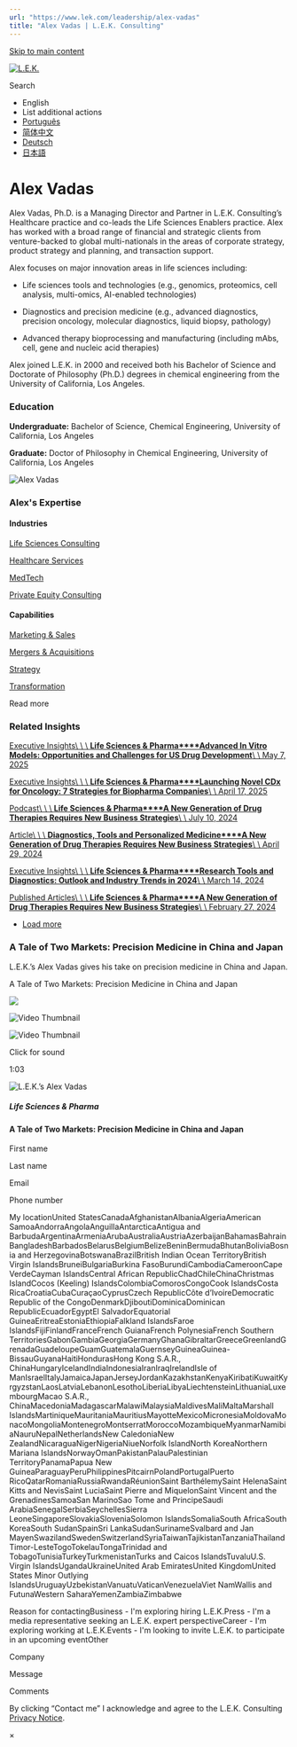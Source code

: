```yaml
---
url: "https://www.lek.com/leadership/alex-vadas"
title: "Alex Vadas | L.E.K. Consulting"
---
```


[Skip to main content](https://www.lek.com/leadership/alex-vadas#main-content)

[![L.E.K.](https://www.lek.com/themes/lek/images/new-logo.svg)](https://www.lek.com/ "L.E.K.")

Search

- English
- List additional actions
- [Português](https://www.lek.com/pt-br/lek-brazil)
- [简体中文](https://www.lek.com/zh-hant/lek-china)
- [Deutsch](https://www.lek.com/de/lek-germany)
- [日本語](https://www.lek.com/ja/lek-japan)

# Alex Vadas

Alex Vadas, Ph.D. is a Managing Director and Partner in L.E.K. Consulting’s Healthcare practice and co-leads the Life Sciences Enablers practice. Alex has worked with a broad range of financial and strategic clients from venture-backed to global multi-nationals in the areas of corporate strategy, product strategy and planning, and transaction support.

Alex focuses on major innovation areas in life sciences including:

- Life sciences tools and technologies (e.g., genomics, proteomics, cell analysis, multi-omics, AI-enabled technologies)

- Diagnostics and precision medicine (e.g., advanced diagnostics, precision oncology, molecular diagnostics, liquid biopsy, pathology)

- Advanced therapy bioprocessing and manufacturing (including mAbs, cell, gene and nucleic acid therapies)


Alex joined L.E.K. in 2000 and received both his Bachelor of Science and Doctorate of Philosophy (Ph.D.) degrees in chemical engineering from the University of California, Los Angeles.

### Education

**Undergraduate:** Bachelor of Science, Chemical Engineering, University of California, Los Angeles

**Graduate:** Doctor of Philosophy in Chemical Engineering, University of California, Los Angeles

![Alex Vadas](https://www.lek.com/sites/default/files/profile-images/LEK_Leader_Profile_Alex_Vadas.jpg)

### Alex's Expertise

#### Industries

[Life Sciences Consulting](https://www.lek.com/industries/life-sciences-pharma)

[Healthcare Services](https://www.lek.com/industries/healthcare-services)

[MedTech](https://www.lek.com/industries/medtech)

[Private Equity Consulting](https://www.lek.com/industries/private-equity-pe)

#### Capabilities

[Marketing & Sales](https://www.lek.com/capabilities/marketing-and-sales)

[Mergers & Acquisitions](https://www.lek.com/capabilities/mergers-acquisitions)

[Strategy](https://www.lek.com/capabilities/strategy)

[Transformation](https://www.lek.com/capabilities/organizational-strategy/transformation)

Read more

### Related Insights

[Executive Insights\\
\\
\\
**Life Sciences & Pharma****Advanced In Vitro Models: Opportunities and Challenges for US Drug Development**\\
\\
May 7, 2025](https://www.lek.com/insights/hea/us/ei/advanced-vitro-models-opportunities-and-challenges-drug-development)

[Executive Insights\\
\\
\\
**Life Sciences & Pharma****Launching Novel CDx for Oncology: 7 Strategies for Biopharma Companies**\\
\\
April 17, 2025](https://www.lek.com/insights/hea/us/ei/launching-novel-cdx-oncology-7-strategies-biopharma-companies)

[Podcast\\
\\
\\
**Life Sciences & Pharma****A New Generation of Drug Therapies Requires New Business Strategies**\\
\\
July 10, 2024](https://www.lek.com/insights/hea/global/po/new-generation-drug-therapies-requires-new-business-strategies)

[Article\\
\\
\\
**Diagnostics, Tools and Personalized Medicine****A New Generation of Drug Therapies Requires New Business Strategies**\\
\\
April 29, 2024](https://www.lek.com/insights/hea/us/ar/new-generation-drug-therapies-requires-new-business-strategies)

[Executive Insights\\
\\
\\
**Life Sciences & Pharma****Research Tools and Diagnostics: Outlook and Industry Trends in 2024**\\
\\
March 14, 2024](https://www.lek.com/insights/hea/us/ei/research-tools-and-diagnostics-outlook-and-industry-trends-2024)

[Published Articles\\
\\
\\
**Life Sciences & Pharma****A New Generation of Drug Therapies Requires New Business Strategies**\\
\\
February 27, 2024](https://hbr.org/2024/02/a-new-generation-of-drug-therapies-requires-new-business-strategies?ab=HP-hero-latest-text-2)

- [Load more](https://www.lek.com/leadership/alex-vadas?page=1 "Load more items")

### A Tale of Two Markets: Precision Medicine in China and Japan

L.E.K.’s Alex Vadas gives his take on precision medicine in China and Japan.


A Tale of Two Markets: Precision Medicine in China and Japan

![](https://fast.wistia.net/embed/medias/i432yewwcj/swatch)

![Video Thumbnail](https://fast.wistia.net/embed/medias/i432yewwcj/swatch)

![Video Thumbnail](https://embed-ssl.wistia.com/deliveries/61a7a77c007dfe6c31e8ee7675ffe382.webp?image_crop_resized=1280x720)

Click for sound

1:03

![ L.E.K.’s Alex Vadas](https://www.lek.com/sites/default/files/teaser-images/Alex-Vadas-Teaser.png)

##### Life Sciences & Pharma

#### A Tale of Two Markets: Precision Medicine in China and Japan

First name

Last name

Email

Phone number

My locationUnited StatesCanadaAfghanistanAlbaniaAlgeriaAmerican SamoaAndorraAngolaAnguillaAntarcticaAntigua and BarbudaArgentinaArmeniaArubaAustraliaAustriaAzerbaijanBahamasBahrainBangladeshBarbadosBelarusBelgiumBelizeBeninBermudaBhutanBoliviaBosnia and HerzegovinaBotswanaBrazilBritish Indian Ocean TerritoryBritish Virgin IslandsBruneiBulgariaBurkina FasoBurundiCambodiaCameroonCape VerdeCayman IslandsCentral African RepublicChadChileChinaChristmas IslandCocos (Keeling) IslandsColombiaComorosCongoCook IslandsCosta RicaCroatiaCubaCuraçaoCyprusCzech RepublicCôte d’IvoireDemocratic Republic of the CongoDenmarkDjiboutiDominicaDominican RepublicEcuadorEgyptEl SalvadorEquatorial GuineaEritreaEstoniaEthiopiaFalkland IslandsFaroe IslandsFijiFinlandFranceFrench GuianaFrench PolynesiaFrench Southern TerritoriesGabonGambiaGeorgiaGermanyGhanaGibraltarGreeceGreenlandGrenadaGuadeloupeGuamGuatemalaGuernseyGuineaGuinea-BissauGuyanaHaitiHondurasHong Kong S.A.R., ChinaHungaryIcelandIndiaIndonesiaIranIraqIrelandIsle of ManIsraelItalyJamaicaJapanJerseyJordanKazakhstanKenyaKiribatiKuwaitKyrgyzstanLaosLatviaLebanonLesothoLiberiaLibyaLiechtensteinLithuaniaLuxembourgMacao S.A.R., ChinaMacedoniaMadagascarMalawiMalaysiaMaldivesMaliMaltaMarshall IslandsMartiniqueMauritaniaMauritiusMayotteMexicoMicronesiaMoldovaMonacoMongoliaMontenegroMontserratMoroccoMozambiqueMyanmarNamibiaNauruNepalNetherlandsNew CaledoniaNew ZealandNicaraguaNigerNigeriaNiueNorfolk IslandNorth KoreaNorthern Mariana IslandsNorwayOmanPakistanPalauPalestinian TerritoryPanamaPapua New GuineaParaguayPeruPhilippinesPitcairnPolandPortugalPuerto RicoQatarRomaniaRussiaRwandaRéunionSaint BarthélemySaint HelenaSaint Kitts and NevisSaint LuciaSaint Pierre and MiquelonSaint Vincent and the GrenadinesSamoaSan MarinoSao Tome and PrincipeSaudi ArabiaSenegalSerbiaSeychellesSierra LeoneSingaporeSlovakiaSloveniaSolomon IslandsSomaliaSouth AfricaSouth KoreaSouth SudanSpainSri LankaSudanSurinameSvalbard and Jan MayenSwazilandSwedenSwitzerlandSyriaTaiwanTajikistanTanzaniaThailandTimor-LesteTogoTokelauTongaTrinidad and TobagoTunisiaTurkeyTurkmenistanTurks and Caicos IslandsTuvaluU.S. Virgin IslandsUgandaUkraineUnited Arab EmiratesUnited KingdomUnited States Minor Outlying IslandsUruguayUzbekistanVanuatuVaticanVenezuelaViet NamWallis and FutunaWestern SaharaYemenZambiaZimbabwe

Reason for contactingBusiness - I'm exploring hiring L.E.K.Press - I'm a media representative seeking an L.E.K. expert perspectiveCareer - I'm exploring working at L.E.K.Events - I'm looking to invite L.E.K. to participate in an upcoming eventOther

Company

Message

Comments

By clicking “Contact me” I acknowledge and agree to the L.E.K. Consulting [Privacy Notice](https://www.lek.com/lek-consulting-privacy-policy).

×